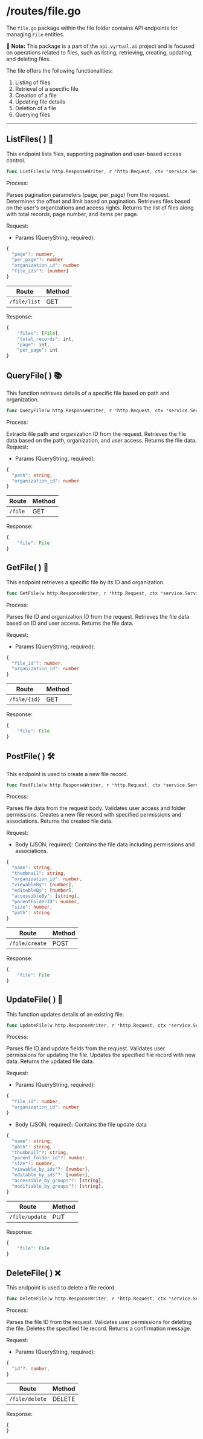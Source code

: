 # /routes/file.go

The `file.go` package within the file folder contains API endpoints for managing `File` entities.

📝 **Note:** This package is a part of the `api.vyrtual.ai` project and is focused on operations related to files, such as listing, retrieving, creating, updating, and deleting files.

The file offers the following functionalities:

1. Listing of files
2. Retrieval of a specific file
3. Creation of a file
4. Updating file details
5. Deletion of a file
6. Querying files

---

## ListFiles( ) 🚀

This endpoint lists files, supporting pagination and user-based access control.

```go
func ListFiles(w http.ResponseWriter, r *http.Request, ctx *service.Service) error { ... }
```

Process:

Parses pagination parameters (page, per_page) from the request.
Determines the offset and limit based on pagination.
Retrieves files based on the user's organizations and access rights.
Returns the list of files along with total records, page number, and items per page.

Request:

- Params (QueryString, required):

```typescript
{
  "page"?: number,
  "per_page"?: number
  "organization_id": number
  "file_ids"?: [number]
}
```

| Route        | Method |
| ------------ | ------ |
| `/file/list` | GET    |

Response:

```typescript
{
    "files": [File],
    "total_records": int,
    "page": int,
    "per_page": int
}
```

## QueryFile( ) 📚

This function retrieves details of a specific file based on path and organization.

```go
func QueryFile(w http.ResponseWriter, r *http.Request, ctx *service.Service) error { ... }
```

Process:

Extracts file path and organization ID from the request.
Retrieves the file data based on the path, organization, and user access.
Returns the file data.
Request:

- Params (QueryString, required):

```typescript
{
  "path": string,
  "organization_id": number
}
```

| Route   | Method |
| ------- | ------ |
| `/file` | GET    |

Response:

```typescript
{
    "file": File
}
```

## GetFile( ) 📘

This endpoint retrieves a specific file by its ID and organization.

```go
func GetFile(w http.ResponseWriter, r *http.Request, ctx *service.Service) error { ... }
```

Process:

Parses file ID and organization ID from the request.
Retrieves the file data based on ID and user access.
Returns the file data.

Request:

- Params (QueryString, required):

```typescript
{
  "file_id"?: number,
  "organization_id": number
}
```

| Route        | Method |
| ------------ | ------ |
| `/file/{id}` | GET    |

Response:

```typescript
{
    "file": File
}
```

## PostFile( ) 🛠️

This endpoint is used to create a new file record.

```go
func PostFile(w http.ResponseWriter, r *http.Request, ctx *service.Service) error { ... }
```

Process:

Parses file data from the request body.
Validates user access and folder permissions.
Creates a new file record with specified permissions and associations.
Returns the created file data.

Request:

- Body (JSON, required): Contains the file data including permissions and associations.

```typescript
{
  "name": string,
  "thumbnail": string,
  "organization_id": number,
  "viewableBy": [number],
  "editableBy": [number],
  "accessibleBy": [string],
  "parentFolderID": number,
  "size": number,
  "path": string
}
```

| Route          | Method |
| -------------- | ------ |
| `/file/create` | POST   |

Response:

```typescript
{
    "file": File
}
```

## UpdateFile( ) 🔄

This function updates details of an existing file.

```go
func UpdateFile(w http.ResponseWriter, r *http.Request, ctx *service.Service) error { ... }
```

Process:

Parses file ID and update fields from the request.
Validates user permissions for updating the file.
Updates the specified file record with new data.
Returns the updated file data.

Request:

- Params (QueryString, required):

```typescript
{
  "file_id": number,
  "organization_id": number
}
```

- Body (JSON, required): Contains the file update data

```typescript
{
  "name": string,
  "path": string,
  "thumbnail"?: string,
  "parent_folder_id"?: number,
  "size"?: number,
  "viewable_by_ids"?: [number],
  "editable_by_ids"?: [number],
  "accessible_by_groups"?: [string],
  "modifiable_by_groups"?: [string],
}
```

| Route          | Method |
| -------------- | ------ |
| `/file/update` | PUT    |

Response:

```typescript
{
    "file": File
}
```

## DeleteFile( ) ❌

This endpoint is used to delete a file record.

```go
func DeleteFile(w http.ResponseWriter, r *http.Request, ctx *service.Service) error { ... }
```

Process:

Parses the file ID from the request.
Validates user permissions for deleting the file.
Deletes the specified file record.
Returns a confirmation message.

Request:

- Params (QueryString, required):

```typescript
{
  "id"?: number,
}
```

| Route          | Method |
| -------------- | ------ |
| `/file/delete` | DELETE |

Response:

```typescript
{
}
```

